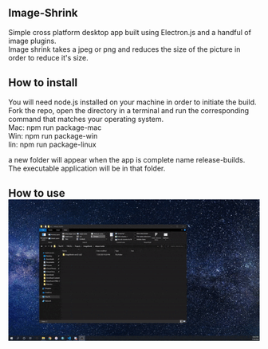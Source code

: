 ## Image-Shrink

Simple cross platform desktop app built using Electron.js and a handful of image plugins. <br> Image shrink takes a jpeg or png and reduces the size of the
picture in order to reduce it's size.

## How to install

You will need node.js installed on your machine in order to initiate the build. <br>
Fork the repo, open the directory in a terminal and run the corresponding command that matches your operating system.<br>
Mac: npm run package-mac <br>
Win: npm run package-win <br>
lin: npm run package-linux <br>

a new folder will appear when the app is complete name release-builds. The executable application will be in that folder.

## How to use ![walkthrough](https://github.com/Daniel-Wh/Image-Shrink/blob/master/imageShrinkWalkthrough.gif)

